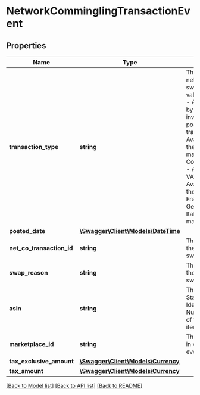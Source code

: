 # NetworkComminglingTransactionEvent

## Properties
Name | Type | Description | Notes
------------ | ------------- | ------------- | -------------
**transaction_type** | **string** | The type of network item swap.  Possible values:  * NetCo - A Fulfillment by Amazon inventory pooling transaction. Available only in the India marketplace.  * ComminglingVAT - A commingling VAT transaction. Available only in the UK, Spain, France, Germany, and Italy marketplaces. | [optional] 
**posted_date** | [**\Swagger\Client\Models\\DateTime**](\DateTime.md) |  | [optional] 
**net_co_transaction_id** | **string** | The identifier for the network item swap. | [optional] 
**swap_reason** | **string** | The reason for the network item swap. | [optional] 
**asin** | **string** | The Amazon Standard Identification Number (ASIN) of the swapped item. | [optional] 
**marketplace_id** | **string** | The marketplace in which the event took place. | [optional] 
**tax_exclusive_amount** | [**\Swagger\Client\Models\Currency**](Currency.md) |  | [optional] 
**tax_amount** | [**\Swagger\Client\Models\Currency**](Currency.md) |  | [optional] 

[[Back to Model list]](../../README.md#documentation-for-models) [[Back to API list]](../../README.md#documentation-for-api-endpoints) [[Back to README]](../../README.md)


